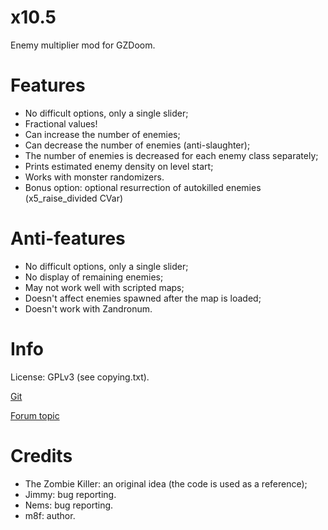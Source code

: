 # x10.5

Enemy multiplier mod for GZDoom.

# Features

- No difficult options, only a single slider;
- Fractional values!
- Can increase the number of enemies;
- Can decrease the number of enemies (anti-slaughter);
- The number of enemies is decreased for each enemy class separately;
- Prints estimated enemy density on level start;
- Works with monster randomizers.
- Bonus option: optional resurrection of autokilled enemies (x5_raise_divided CVar)

# Anti-features

- No difficult options, only a single slider;
- No display of remaining enemies;
- May not work well with scripted maps;
- Doesn't affect enemies spawned after the map is loaded;
- Doesn't work with Zandronum.

# Info

License: GPLv3 (see copying.txt).

[Git](https://github.com/mmaulwurff/10.5x)

[Forum topic](https://forum.zdoom.org/viewtopic.php?f=43&t=65962#p1119733)

# Credits

- The Zombie Killer: an original idea (the code is used as a reference);
- Jimmy: bug reporting.
- Nems: bug reporting.
- m8f: author.
